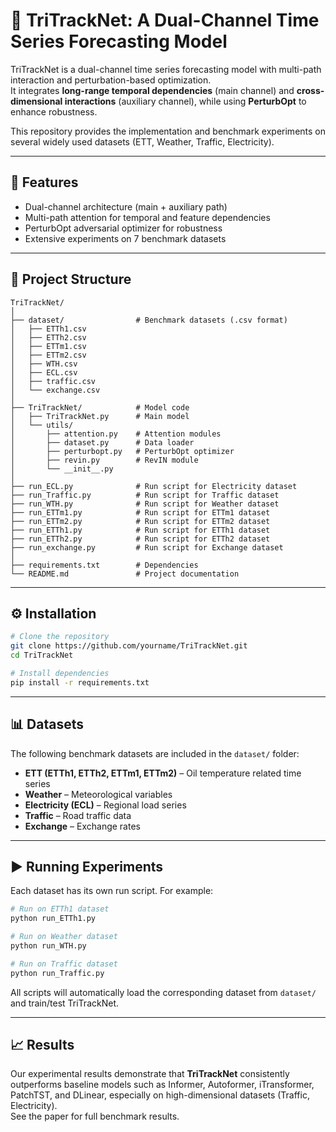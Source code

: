 # 📘 TriTrackNet: A Dual-Channel Time Series Forecasting Model

TriTrackNet is a dual-channel time series forecasting model with multi-path interaction and perturbation-based optimization.  
It integrates **long-range temporal dependencies** (main channel) and **cross-dimensional interactions** (auxiliary channel), while using **PerturbOpt** to enhance robustness.  

This repository provides the implementation and benchmark experiments on several widely used datasets (ETT, Weather, Traffic, Electricity).  

---

## 🚀 Features
- Dual-channel architecture (main + auxiliary path)  
- Multi-path attention for temporal and feature dependencies  
- PerturbOpt adversarial optimizer for robustness  
- Extensive experiments on 7 benchmark datasets  

---

## 📂 Project Structure
```
TriTrackNet/
│
├── dataset/                # Benchmark datasets (.csv format)
│   ├── ETTh1.csv
│   ├── ETTh2.csv
│   ├── ETTm1.csv
│   ├── ETTm2.csv
│   ├── WTH.csv
│   ├── ECL.csv
│   ├── traffic.csv
│   └── exchange.csv
│
├── TriTrackNet/            # Model code
│   ├── TriTrackNet.py      # Main model
│   └── utils/
│       ├── attention.py    # Attention modules
│       ├── dataset.py      # Data loader
│       ├── perturbopt.py   # PerturbOpt optimizer
│       ├── revin.py        # RevIN module
│       └── __init__.py
│
├── run_ECL.py              # Run script for Electricity dataset
├── run_Traffic.py          # Run script for Traffic dataset
├── run_WTH.py              # Run script for Weather dataset
├── run_ETTm1.py            # Run script for ETTm1 dataset
├── run_ETTm2.py            # Run script for ETTm2 dataset
├── run_ETTh1.py            # Run script for ETTh1 dataset
├── run_ETTh2.py            # Run script for ETTh2 dataset
├── run_exchange.py         # Run script for Exchange dataset
│
├── requirements.txt        # Dependencies
└── README.md               # Project documentation
```

---

## ⚙️ Installation
```bash
# Clone the repository
git clone https://github.com/yourname/TriTrackNet.git
cd TriTrackNet

# Install dependencies
pip install -r requirements.txt
```

---

## 📊 Datasets
The following benchmark datasets are included in the `dataset/` folder:
- **ETT (ETTh1, ETTh2, ETTm1, ETTm2)** – Oil temperature related time series  
- **Weather** – Meteorological variables  
- **Electricity (ECL)** – Regional load series  
- **Traffic** – Road traffic data  
- **Exchange** – Exchange rates  

---

## ▶️ Running Experiments
Each dataset has its own run script. For example:

```bash
# Run on ETTh1 dataset
python run_ETTh1.py

# Run on Weather dataset
python run_WTH.py

# Run on Traffic dataset
python run_Traffic.py
```

All scripts will automatically load the corresponding dataset from `dataset/` and train/test TriTrackNet.  

---

## 📈 Results
Our experimental results demonstrate that **TriTrackNet** consistently outperforms baseline models such as Informer, Autoformer, iTransformer, PatchTST, and DLinear, especially on high-dimensional datasets (Traffic, Electricity).  
See the paper for full benchmark results.  

